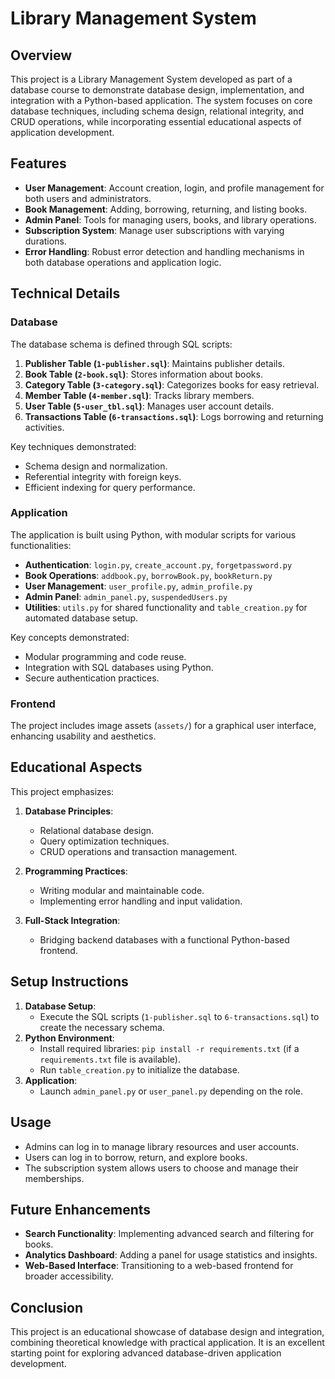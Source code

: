 
# Library Management System

## Overview
This project is a Library Management System developed as part of a database course to demonstrate database design, implementation, and integration with a Python-based application. The system focuses on core database techniques, including schema design, relational integrity, and CRUD operations, while incorporating essential educational aspects of application development.

## Features
- **User Management**: Account creation, login, and profile management for both users and administrators.
- **Book Management**: Adding, borrowing, returning, and listing books.
- **Admin Panel**: Tools for managing users, books, and library operations.
- **Subscription System**: Manage user subscriptions with varying durations.
- **Error Handling**: Robust error detection and handling mechanisms in both database operations and application logic.

## Technical Details
### Database
The database schema is defined through SQL scripts:
1. **Publisher Table (`1-publisher.sql`)**: Maintains publisher details.
2. **Book Table (`2-book.sql`)**: Stores information about books.
3. **Category Table (`3-category.sql`)**: Categorizes books for easy retrieval.
4. **Member Table (`4-member.sql`)**: Tracks library members.
5. **User Table (`5-user_tbl.sql`)**: Manages user account details.
6. **Transactions Table (`6-transactions.sql`)**: Logs borrowing and returning activities.

Key techniques demonstrated:
- Schema design and normalization.
- Referential integrity with foreign keys.
- Efficient indexing for query performance.

### Application
The application is built using Python, with modular scripts for various functionalities:
- **Authentication**: `login.py`, `create_account.py`, `forgetpassword.py`
- **Book Operations**: `addbook.py`, `borrowBook.py`, `bookReturn.py`
- **User Management**: `user_profile.py`, `admin_profile.py`
- **Admin Panel**: `admin_panel.py`, `suspendedUsers.py`
- **Utilities**: `utils.py` for shared functionality and `table_creation.py` for automated database setup.

Key concepts demonstrated:
- Modular programming and code reuse.
- Integration with SQL databases using Python.
- Secure authentication practices.

### Frontend
The project includes image assets (`assets/`) for a graphical user interface, enhancing usability and aesthetics.

## Educational Aspects
This project emphasizes:
1. **Database Principles**:
   - Relational database design.
   - Query optimization techniques.
   - CRUD operations and transaction management.

2. **Programming Practices**:
   - Writing modular and maintainable code.
   - Implementing error handling and input validation.

3. **Full-Stack Integration**:
   - Bridging backend databases with a functional Python-based frontend.

## Setup Instructions
1. **Database Setup**:
   - Execute the SQL scripts (`1-publisher.sql` to `6-transactions.sql`) to create the necessary schema.
2. **Python Environment**:
   - Install required libraries: `pip install -r requirements.txt` (if a `requirements.txt` file is available).
   - Run `table_creation.py` to initialize the database.
3. **Application**:
   - Launch `admin_panel.py` or `user_panel.py` depending on the role.

## Usage
- Admins can log in to manage library resources and user accounts.
- Users can log in to borrow, return, and explore books.
- The subscription system allows users to choose and manage their memberships.

## Future Enhancements
- **Search Functionality**: Implementing advanced search and filtering for books.
- **Analytics Dashboard**: Adding a panel for usage statistics and insights.
- **Web-Based Interface**: Transitioning to a web-based frontend for broader accessibility.

## Conclusion
This project is an educational showcase of database design and integration, combining theoretical knowledge with practical application. It is an excellent starting point for exploring advanced database-driven application development.
